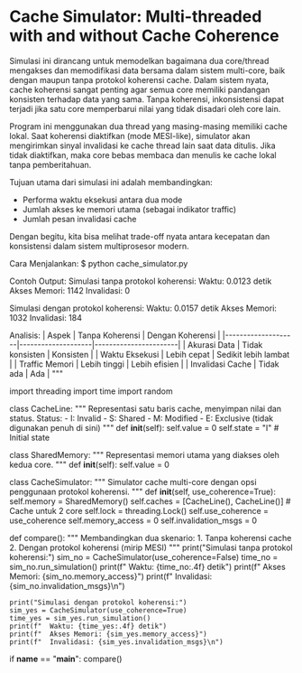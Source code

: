 Cache Simulator: Multi-threaded with and without Cache Coherence
=================================================================

Simulasi ini dirancang untuk memodelkan bagaimana dua core/thread mengakses 
dan memodifikasi data bersama dalam sistem multi-core, baik dengan maupun 
tanpa protokol koherensi cache. Dalam sistem nyata, cache koherensi sangat 
penting agar semua core memiliki pandangan konsisten terhadap data yang sama. 
Tanpa koherensi, inkonsistensi dapat terjadi jika satu core memperbarui nilai 
yang tidak disadari oleh core lain.

Program ini menggunakan dua thread yang masing-masing memiliki cache lokal. 
Saat koherensi diaktifkan (mode MESI-like), simulator akan mengirimkan sinyal 
invalidasi ke cache thread lain saat data ditulis. Jika tidak diaktifkan, 
maka core bebas membaca dan menulis ke cache lokal tanpa pemberitahuan.

Tujuan utama dari simulasi ini adalah membandingkan:
- Performa waktu eksekusi antara dua mode
- Jumlah akses ke memori utama (sebagai indikator traffic)
- Jumlah pesan invalidasi cache

Dengan begitu, kita bisa melihat trade-off nyata antara kecepatan dan konsistensi 
dalam sistem multiprosesor modern.

Cara Menjalankan:
$ python cache_simulator.py

Contoh Output:
Simulasi tanpa protokol koherensi:
  Waktu: 0.0123 detik
  Akses Memori: 1142
  Invalidasi: 0

Simulasi dengan protokol koherensi:
  Waktu: 0.0157 detik
  Akses Memori: 1032
  Invalidasi: 184

Analisis:
| Aspek               | Tanpa Koherensi    | Dengan Koherensi     |
|--------------------|--------------------|-----------------------|
| Akurasi Data       | Tidak konsisten    | Konsisten             |
| Waktu Eksekusi     | Lebih cepat        | Sedikit lebih lambat  |
| Traffic Memori     | Lebih tinggi       | Lebih efisien         |
| Invalidasi Cache   | Tidak ada          | Ada                   |
"""

import threading
import time
import random

class CacheLine:
    """
    Representasi satu baris cache, menyimpan nilai dan status.
    Status:
    - I: Invalid
    - S: Shared
    - M: Modified
    - E: Exclusive (tidak digunakan penuh di sini)
    """
    def __init__(self):
        self.value = 0
        self.state = "I"  # Initial state

class SharedMemory:
    """
    Representasi memori utama yang diakses oleh kedua core.
    """
    def __init__(self):
        self.value = 0

class CacheSimulator:
    """
    Simulator cache multi-core dengan opsi penggunaan protokol koherensi.
    """
    def __init__(self, use_coherence=True):
        self.memory = SharedMemory()
        self.caches = [CacheLine(), CacheLine()]  # Cache untuk 2 core
        self.lock = threading.Lock()
        self.use_coherence = use_coherence
        self.memory_access = 0
        self.invalidation_msgs = 0

    
def compare():
    """
    Membandingkan dua skenario:
    1. Tanpa koherensi cache
    2. Dengan protokol koherensi (mirip MESI)
    """
    print("Simulasi tanpa protokol koherensi:")
    sim_no = CacheSimulator(use_coherence=False)
    time_no = sim_no.run_simulation()
    print(f"  Waktu: {time_no:.4f} detik")
    print(f"  Akses Memori: {sim_no.memory_access}")
    print(f"  Invalidasi: {sim_no.invalidation_msgs}\n")

    print("Simulasi dengan protokol koherensi:")
    sim_yes = CacheSimulator(use_coherence=True)
    time_yes = sim_yes.run_simulation()
    print(f"  Waktu: {time_yes:.4f} detik")
    print(f"  Akses Memori: {sim_yes.memory_access}")
    print(f"  Invalidasi: {sim_yes.invalidation_msgs}\n")

if __name__ == "__main__":
    compare()

